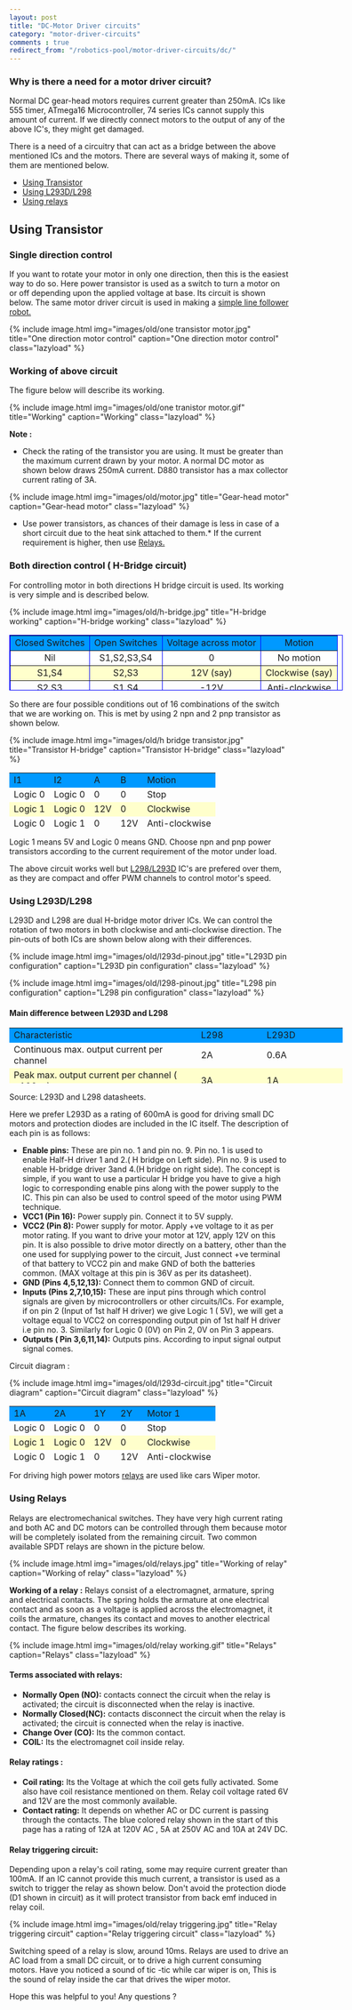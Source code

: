 ```yaml
---
layout: post
title: "DC-Motor Driver circuits"
category: "motor-driver-circuits"
comments : true
redirect_from: "/robotics-pool/motor-driver-circuits/dc/"
---
```

### Why is there a need for a motor driver circuit? 

Normal DC gear-head motors requires current greater than 250mA. ICs like 555 timer, ATmega16 Microcontroller, 74 series ICs cannot supply this amount of current. If we directly connect motors to the output of any of the above IC's, they might get damaged.

There is a need of a circuitry that can act as a bridge between the above mentioned ICs and the motors. There are several ways of making it, some of them are mentioned below. 

* [Using Transistor](#transistor)
* [Using L293D/L298](#l293d-l298)
* [Using relays](#relay)

## **<a name="transistor"></a>Using Transistor**

### Single direction control

If you want to rotate your motor in only one direction, then this is the easiest way to do so. Here power transistor is used as a switch to turn a motor on or off depending upon the applied voltage at base. Its circuit is shown below. The same motor driver circuit is used in making a [simple line follower robot.](/simple-line-follower-robot "Simple line follower robot")

{% include image.html img="images/old/one transistor motor.jpg" title="One direction motor control" caption="One direction motor control" class="lazyload" %}

### Working of above circuit

The figure below will describe its working. 

{% include image.html img="images/old/one tranistor motor.gif" title="Working" caption="Working" class="lazyload" %}

**Note :**

* Check the rating of the transistor you are using. It must be greater than the maximum current drawn by your motor. A normal DC motor as shown below draws 250mA current. D880 transistor has a max collector current rating of 3A.

{% include image.html img="images/old/motor.jpg" title="Gear-head motor" caption="Gear-head motor" class="lazyload" %}

* Use power transistors, as chances of their damage is less in case of a short circuit due to the heat sink attached to them.*   If the current requirement is higher, then use [Relays. ](#relay "Motor driver circuit using relays")

### Both direction control ( H-Bridge circuit) 

For controlling  motor in both directions H bridge circuit is used. Its working is very simple and is described below. 

{% include image.html img="images/old/h-bridge.jpg" title="H-bridge working" caption="H-bridge working" class="lazyload" %}

<table style="width: 600px; height: 100px; border-width: 1px; border-color: #0000ff; border-style: solid;" border="1" cellpadding="10" align="center">
<tbody>
<tr style="background-color: #0099ff;">
<td style="text-align: center;">Closed Switches</td>
<td style="text-align: center;">Open Switches</td>
<td style="text-align: center;">Voltage across motor</td>
<td style="text-align: center;">Motion</td>
</tr>
<tr style="background-color: #ffffff;">
<td style="text-align: center;">Nil</td>
<td style="text-align: center;">S1,S2,S3,S4</td>
<td style="text-align: center;">0</td>
<td style="text-align: center;">No motion</td>
</tr>
<tr style="background-color: #ffffcc;">
<td style="text-align: center;">S1,S4</td>
<td style="text-align: center;">S2,S3</td>
<td style="text-align: center;">12V (say)</td>
<td style="text-align: center;">Clockwise (say)</td>
</tr>
<tr>
<td style="text-align: center;">S2,S3</td>
<td style="text-align: center;">S1,S4</td>
<td style="text-align: center;">-12V</td>
<td style="text-align: center;">Anti-clockwise</td>
</tr>
<tr style="background-color: #ffffcc;">
<td style="text-align: center;">S1,S3</td>
<td style="text-align: center;">S2,S4</td>
<td style="text-align: center;">0V</td>
<td style="text-align: center;">Brake</td>
</tr>
</tbody>
</table>

So there are four possible conditions out of 16 combinations of the switch that we are working on. This is met by using 2 npn and 2 pnp transistor as shown below.

{% include image.html img="images/old/h bridge transistor.jpg" title="Transistor H-bridge" caption="Transistor H-bridge" class="lazyload" %}

<table style="width: 600px; height: 100px;" border="0" cellpadding="10" align="center">
<tbody>
<tr style="background-color: #0099ff;">
<td>I1</td>
<td>I2</td>
<td>A</td>
<td>B</td>
<td>Motion</td>
</tr>
<tr>
<td>Logic 0</td>
<td>Logic 0</td>
<td>0</td>
<td>0</td>
<td>Stop</td>
</tr>
<tr style="background-color: #ffffcc;">
<td>Logic 1</td>
<td>Logic 0</td>
<td>12V</td>
<td>0</td>
<td>Clockwise</td>
</tr>
<tr>
<td>Logic 0</td>
<td>Logic 1</td>
<td>0</td>
<td>12V</td>
<td>Anti-clockwise</td>
</tr>
<tr style="background-color: #ffffcc;">
<td>Logic 1</td>
<td>Logic 1</td>
<td>12V</td>
<td>12V</td>
<td>Brake</td>
</tr>
</tbody>
</table>

Logic 1 means 5V and Logic 0 means GND. Choose npn and pnp power transistors according to the current requirement of the motor under load. 

The above circuit works well but [L298/L293D](#l293d-l298 "Motor driver circuit using L293D/L298") IC's are prefered over them, as they are compact and offer PWM channels to control motor's speed.

### **<a name="l293d-l298"></a>Using L293D/L298**

L293D and L298 are dual H-bridge motor driver ICs. We can control the rotation of two motors in both clockwise and anti-clockwise direction. The pin-outs of both ICs are shown below along with their differences.

{% include image.html img="images/old/l293d-pinout.jpg" title="L293D pin configuration" caption="L293D pin configuration" class="lazyload" %}

{% include image.html img="images/old/l298-pinout.jpg" title="L298 pin configuration" caption="L298 pin configuration" class="lazyload" %}

#### Main difference between L293D and L298 

<table style="width: 600px; height: 100px;" border="0" cellpadding="10" align="center">
<tbody>
<tr style="background-color: #0099ff;">
<td>Characteristic</td>
<td>L298</td>
<td>L293D</td>
</tr>
<tr>
<td>Continuous max. output current per channel</td>
<td>2A </td>
<td>0.6A </td>
</tr>
<tr style="background-color: #ffffcc;">
<td>Peak max. output current per channel ( &lt;100us)</td>
<td>3A </td>
<td>1A </td>
</tr>
<tr>
<td>Protection diodes across motors</td>
<td>Use externally </td>
<td>Internally available  </td>
</tr>
</tbody>
</table>

Source: L293D and L298 datasheets. 

Here we prefer L293D as a rating of 600mA is good for driving small DC motors and protection diodes are included in the IC itself. The description of each pin is as follows:

*   **Enable pins:** These are pin no. 1 and pin no. 9. Pin no. 1 is used to enable Half-H driver 1 and 2.( H bridge on Left side). Pin no. 9 is used to enable H-bridge driver 3and 4.(H bridge on right side). The concept is simple, if you want to use a particular H bridge you have to give a high logic to corresponding enable pins along with the power supply to the IC. This pin can also be used to control speed of the motor using PWM technique.
*   **VCC1 (Pin 16):** Power supply pin. Connect it to 5V supply.
*   **VCC2 (Pin 8):** Power supply for motor. Apply +ve voltage to it as per motor rating. If you want to drive your motor at 12V, apply 12V on this pin. It is also possible to drive motor directly on a battery, other than the one used for supplying power to the circuit, Just connect +ve terminal of that battery to VCC2 pin and make GND of both the batteries common. (MAX voltage at this pin is 36V as per its datasheet).
*   **GND (Pins 4,5,12,13):** Connect them to common GND of circuit.
*   **Inputs (Pins 2,7,10,15):** These are input pins through which control signals are given by microcontrollers or other circuits/ICs. For example, if on pin 2 (Input of 1st half H driver) we give Logic 1 ( 5V), we will get a voltage equal to VCC2 on corresponding output pin of 1st half H driver i.e pin no. 3. Similarly for Logic 0 (0V) on Pin 2, 0V on Pin 3 appears.
*   **Outputs ( Pin 3,6,11,14):** Outputs pins. According to input signal output signal comes.

Circuit diagram :

{% include image.html img="images/old/l293d-circuit.jpg" title="Circuit diagram" caption="Circuit diagram" class="lazyload" %}

<table style="width: 600px; height: 100px;" border="0" cellpadding="10" align="center">
<tbody>
<tr style="background-color: #0099ff;">
<td>1A</td>
<td>2A</td>
<td>1Y</td>
<td>2Y</td>
<td>Motor 1</td>
</tr>
<tr>
<td>Logic 0</td>
<td>Logic 0</td>
<td>0</td>
<td>0</td>
<td>Stop</td>
</tr>
<tr style="background-color: #ffffcc;">
<td>Logic 1</td>
<td>Logic 0</td>
<td>12V</td>
<td>0</td>
<td>Clockwise</td>
</tr>
<tr>
<td>Logic 0</td>
<td>Logic 1</td>
<td>0</td>
<td>12V</td>
<td>Anti-clockwise</td>
</tr>
<tr style="background-color: #ffffcc;">
<td>Logic 1</td>
<td>Logic 1</td>
<td>12V</td>
<td>12V</td>
<td>Brake</td>
</tr>
</tbody>
</table>


For driving high power motors [relays](#relay) are used like cars Wiper motor.
### **<a name="relay"></a>Using Relays**

Relays are electromechanical switches. They have very high current rating and both AC and DC motors can be controlled through them because motor will be completely isolated from the remaining circuit. Two common available SPDT relays are shown in the picture below. 

{% include image.html img="images/old/relays.jpg" title="Working of relay" caption="Working of relay" class="lazyload" %}

**Working of a relay :** Relays consist of a electromagnet, armature, spring and electrical contacts. The spring holds the armature at one electrical contact and as soon as a voltage is applied across the electromagnet, it coils the armature, changes its contact and moves to another electrical contact. The figure below describes its working. 

{% include image.html img="images/old/relay working.gif" title="Relays" caption="Relays" class="lazyload" %}

#### Terms associated with relays: 

*   **Normally Open (NO):** contacts connect the circuit when the relay is activated; the circuit is disconnected when the relay is inactive.
*   **Normally Closed(NC):** contacts disconnect the circuit when the relay is activated; the circuit is connected when the relay is inactive.
*   **Change Over (CO):** Its the common contact.
*   **COIL:** Its the electromagnet coil inside relay.

#### Relay ratings : 

*   **Coil rating:** Its the Voltage at which the coil gets fully activated. Some also have coil resistance mentioned on them. Relay coil voltage rated 6V and 12V are the most commonly available.
*   **Contact rating:** It depends on whether AC or DC current is passing through the contacts. The blue colored relay shown in the start of this page has a rating of 12A at 120V AC , 5A at 250V AC and 10A at 24V DC.


#### Relay triggering circuit: 

Depending upon a relay's coil rating, some may require current greater than 100mA. If an IC cannot provide this much current, a transistor is used as a switch to trigger the relay as shown below. Don't avoid the protection diode (D1 shown in circuit) as it will protect transistor from back emf induced in relay coil.

{% include image.html img="images/old/relay triggering.jpg" title="Relay triggering circuit" caption="Relay triggering circuit" class="lazyload" %}

Switching speed of a relay is slow, around 10ms. Relays are used to drive an AC load from a small DC circuit, or to drive a high current consuming motors. Have you noticed a sound of tic -tic while car wiper is on, This is the sound of relay inside the car that drives the wiper motor.

Hope this was helpful to you! Any questions ? 